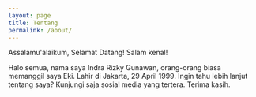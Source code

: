 ```yaml
---
layout: page
title: Tentang
permalink: /about/
---
```


Assalamu'alaikum, Selamat Datang! Salam kenal!

Halo semua, nama saya Indra Rizky Gunawan, orang-orang biasa memanggil saya Eki. Lahir di Jakarta, 29 April 1999. Ingin tahu lebih lanjut tentang saya? Kunjungi saja sosial media yang tertera. Terima kasih.

